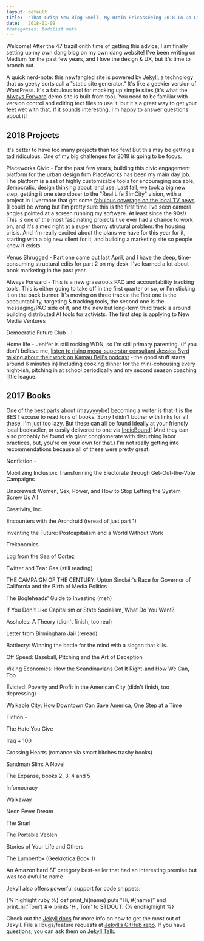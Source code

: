 ```yaml
---
layout: default
title:  "That Crisp New Blog Smell, My Brain Fricasséeing 2018 To-Do List, and What I Read in 2017"
date:   2018-01-09
#categories: todolist meta
---
```



Welcome! After the 47 trazillionith time of getting this advice, I am finally setting up my own dang blog on my own dang website! I've been writing on Medium for the past few years, and I love the design & UX, but it's time to branch out.

A quick nerd-note: this newfangled site is powered by [Jekyll](http://jeykllrb.com/), a technology that us geeky sorts call a "static site generator." It's like a geekier version of WordPress. It's a fabulous tool for mocking up simple sites (it's what the [Always Forward]() demo site is built from too). You need to be familiar with version control and editing text files to use it, but it's a great way to get your feet wet with that. If it sounds interesting, I'm happy to answer questions about it!

## 2018 Projects
It's better to have too many projects than too few! But this may be getting a tad ridiculous. One of my big challenges for 2018 is going to be focus.

Placeworks Civic - For the past few years, building this civic engagement platform for the urban design firm PlaceWorks has been my main day job. The platform is a set of highly customizable tools for encouraging scalable, democratic, design thinking about land use. Last fall, we took a big new step, getting it one step closer to the "Real Life SimCity" vision, with a project in Livermore that got some [fabulous coverage on the local TV news](https://www.nbcbayarea.com/news/local/Livermore-Asks-Community-to-Help-With-Downtown-Design-Plans-449570903.html?34). (I could be wrong but I'm pretty sure this is the first time I've seen camera angles pointed at a screen running my software. At least since the 90s!) This is one of the most fascinating projects I've ever had a chance to work on, and it's aimed right at a super thorny strutural problem: the housing crisis. And I'm really excited about the plans we have for this year for it, starting with a big new client for it, and building a marketing site so people know it exists.

Venus Shrugged - Part one came out last April, and I have the deep, time-consuming structural edits for part 2 on my desk. I've learned a lot about book marketing in the past year.

Always Forward - This is a new grassroots PAC and accountability tracking tools. This is either going to take off in the first quarter or so, or I'm sticking it on the back burner. It's moving on three tracks: the first one is the accountability, targeting & tracking tools, the second one is the messaging/PAC side of it, and the new but long-term third track is around building distributed AI tools for activists. The first step is applying to New Media Ventures

Democratic Future Club - I

Home life - Jenifer is still rocking WDN, so I'm still primary parenting. (If you don't believe me, [listen to rising mega-superstar consultant Jessica Byrd talking about their work on Kamau Bell's podcast](https://player.fm/series/politically-re-active-with-w-kamau-bell-hari-kondabolu-1401856/is-this-what-democracy-looks-like-jake-tapper-jessica-byrd-give-their-take) - the good stuff starts around 6 minutes in) Including cooking dinner for the mini-cohousing every night-ish, pitching in at school periodically and my second season coaching little league.



## 2017 Books

One of the best parts about (mayyyyybe) becoming a writer is that it is the BEST excuse to read tons of books. Sorry I didn't bother with links for all these, I'm just too lazy. But these can all be found ideally at your friendly local bookseller, or easily delivered to one via [IndieBound](https://www.indiebound.org)! (And they can also probably be found via giant conglomerate with disturbing labor practices, but, you're on your own for that.) I'm not really getting into recommendations because all of these were pretty great.

Nonfiction -

Mobilizing Inclusion: Transforming the Electorate through Get-Out-the-Vote Campaigns

Unscrewed: Women, Sex, Power, and How to Stop Letting the System Screw Us All

Creativity, Inc.

Encounters with the Archdruid (reread of just part 1)

Inventing the Future: Postcapitalism and a World Without Work

Trekonomics

Log from the Sea of Cortez

Twitter and Tear Gas (still reading)

THE CAMPAIGN OF THE CENTURY: Upton Sinclair's Race for Governor of California and the Birth of Media Politics

The Bogleheads' Guide to Investing (meh)

If You Don't Like Capitalism or State Socialism, What Do You Want?

Assholes: A Theory (didn't finish, too real)

Letter from Birmingham Jail (reread)

Battlecry: Winning the battle for the mind with a slogan that kills.

Off Speed: Baseball, Pitching and the Art of Deception

Viking Economics: How the Scandinavians Got It Right-and How We Can, Too

Evicted: Poverty and Profit in the American City (didn't finish, too depressing)

Walkable City: How Downtown Can Save America, One Step at a Time


Fiction -

The Hate You Give

Iraq + 100

Crossing Hearts (romance via smart bitches trashy books)

Sandman Slim: A Novel

The Expanse, books 2, 3, 4 and 5

Infomocracy

Walkaway

Neon Fever Dream

The Snarl

The Portable Veblen

Stories of Your Life and Others

The Lumberfox (Geekrotica Book 1)

An Amazon hard SF category best-seller that had an interesting premise but was too awful to name



Jekyll also offers powerful support for code snippets:

{% highlight ruby %}
def print_hi(name)
  puts "Hi, #{name}"
end
print_hi('Tom')
#=> prints 'Hi, Tom' to STDOUT.
{% endhighlight %}

Check out the [Jekyll docs][jekyll-docs] for more info on how to get the most out of Jekyll. File all bugs/feature requests at [Jekyll’s GitHub repo][jekyll-gh]. If you have questions, you can ask them on [Jekyll Talk][jekyll-talk].

[jekyll-docs]: https://jekyllrb.com/docs/home
[jekyll-gh]:   https://github.com/jekyll/jekyll
[jekyll-talk]: https://talk.jekyllrb.com/
